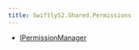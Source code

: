 ```yaml
---
title: SwiftlyS2.Shared.Permissions
---
```


- [IPermissionManager](/docs/api/shared/permissions/ipermissionmanager)

